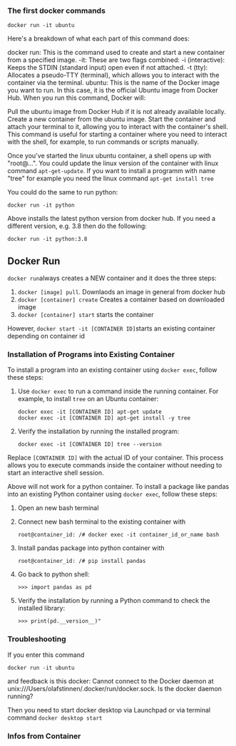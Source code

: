 ### The first docker commands

```
docker run -it ubuntu
```

Here's a breakdown of what each part of this command does:

docker run: This is the command used to create and start a new container from a specified image.
-it: These are two flags combined:
-i (interactive): Keeps the STDIN (standard input) open even if not attached.
-t (tty): Allocates a pseudo-TTY (terminal), which allows you to interact with the container via the terminal.
ubuntu: This is the name of the Docker image you want to run. In this case, it is the official Ubuntu image from Docker Hub.
When you run this command, Docker will:

Pull the ubuntu image from Docker Hub if it is not already available locally.
Create a new container from the ubuntu image.
Start the container and attach your terminal to it, allowing you to interact with the container's shell.
This command is useful for starting a container where you need to interact with the shell, for example, to run commands or scripts manually.

Once you've started the linux ubuntu container, a shell opens up with "root@...". You could update the linux version of the container with linux command ```apt-get-update```.
If you want to install a programm with name "tree" for example you need the linux command ```apt-get install tree```

You could do the same to run python:

```
docker run -it python
```

Above installs the latest python version from docker hub.
If you need a different version, e.g. 3.8 then do the following:

```
docker run -it python:3.8
```

## Docker Run

```docker run```always creates a NEW container and it does the three steps:

1) ```docker [image] pull```. Downlaods an image in general from docker hub
2) ```docker [container] create``` Creates a container based on downloaded image
3) ```docker [container] start``` starts the container

However, ```docker start -it [CONTAINER ID]```starts an existing container depending on container id

### Installation of Programs into Existing Container

To install a program into an existing container using `docker exec`, follow these steps:

1. Use `docker exec` to run a command inside the running container. For example, to install `tree` on an Ubuntu container:

    ```
    docker exec -it [CONTAINER ID] apt-get update
    docker exec -it [CONTAINER ID] apt-get install -y tree
    ```

2. Verify the installation by running the installed program:

    ```
    docker exec -it [CONTAINER ID] tree --version
    ```

Replace `[CONTAINER ID]` with the actual ID of your container. This process allows you to execute commands inside the container without needing to start an interactive shell session.

Above will not work for a python container. To install a package like pandas into an existing Python container using `docker exec`, follow these steps:

1. Open an new bash terminal

2. Connect new bash terminal to the existing container with 
    ```
    root@container_id: /# docker exec -it container_id_or_name bash
    ```
3. Install pandas package into python container with
    ```
    root@container_id: /# pip install pandas
    ```
4. Go back to python shell:
    ```
    >>> import pandas as pd
    ```

5. Verify the installation by running a Python command to check the installed library:
    ```
    >>> print(pd.__version__)"
    ```

### Troubleshooting

If you enter this command

```
docker run -it ubuntu
```

and feedback is this
docker: Cannot connect to the Docker daemon at unix:///Users/olafstinnen/.docker/run/docker.sock. Is the docker daemon running?

Then you need to start docker desktop via Launchpad or via terminal command ```docker desktop start```

### Infos from Container
